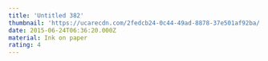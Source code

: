 ```yaml
---
title: 'Untitled 382'
thumbnail: 'https://ucarecdn.com/2fedcb24-0c44-49ad-8878-37e501af92ba/'
date: 2015-06-24T06:36:20.000Z
material: Ink on paper
rating: 4
---
```

